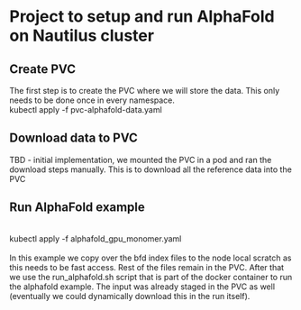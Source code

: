 # Project to setup and run AlphaFold on Nautilus cluster
## Create PVC
The first step is to create the PVC where we will store the data. This only needs to be done once in every namespace.
<br>
kubectl apply -f pvc-alphafold-data.yaml
<br>
## Download data to PVC
TBD - initial implementation, we mounted the PVC in a pod and ran the download steps manually. This is to download all the reference data into the PVC
## Run AlphaFold example
<br>
kubectl apply -f alphafold_gpu_monomer.yaml
<br>
<br>
In this example we copy over the bfd index files to the node local scratch as this needs to be fast access. Rest of the files remain in the PVC. After that we use the run_alphafold.sh script that is part of the docker container to run the alphafold example. The input was already staged in the PVC as well (eventually we could dynamically download this in the run itself).
